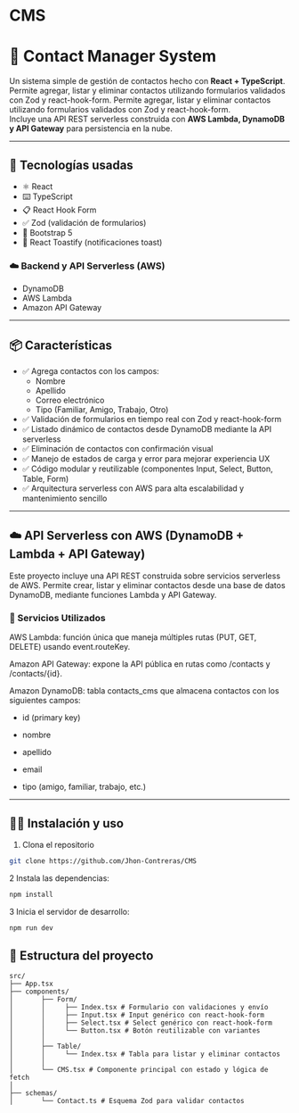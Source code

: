 # CMS

# 📇 Contact Manager System

Un sistema simple de gestión de contactos hecho con **React + TypeScript**. Permite agregar, listar y eliminar contactos utilizando formularios validados con Zod y react-hook-form.
Permite agregar, listar y eliminar contactos utilizando formularios validados con Zod y react-hook-form.  
Incluye una API REST serverless construida con **AWS Lambda, DynamoDB y API Gateway** para persistencia en la nube.

---

## 🚀 Tecnologías usadas

- ⚛️ React
- ⌨️ TypeScript
- 📋 React Hook Form
- ✅ Zod (validación de formularios)
- 💅 Bootstrap 5
- 🔔 React Toastify (notificaciones toast)

### ☁️ Backend y API Serverless (AWS)

- DynamoDB
- AWS Lambda
- Amazon API Gateway

---

## 📦 Características

- ✅ Agrega contactos con los campos:
  - Nombre
  - Apellido
  - Correo electrónico
  - Tipo (Familiar, Amigo, Trabajo, Otro)
- ✅ Validación de formularios en tiempo real con Zod y react-hook-form
- ✅ Listado dinámico de contactos desde DynamoDB mediante la API serverless
- ✅ Eliminación de contactos con confirmación visual
- ✅ Manejo de estados de carga y error para mejorar experiencia UX
- ✅ Código modular y reutilizable (componentes Input, Select, Button, Table, Form)
- ✅ Arquitectura serverless con AWS para alta escalabilidad y mantenimiento sencillo

---

## ☁️ API Serverless con AWS (DynamoDB + Lambda + API Gateway)

Este proyecto incluye una API REST construida sobre servicios serverless de AWS. Permite crear, listar y eliminar contactos desde una base de datos DynamoDB, mediante funciones Lambda y API Gateway.

### 🔧 Servicios Utilizados

AWS Lambda: función única que maneja múltiples rutas (PUT, GET, DELETE) usando event.routeKey.

Amazon API Gateway: expone la API pública en rutas como /contacts y /contacts/{id}.

Amazon DynamoDB: tabla contacts_cms que almacena contactos con los siguientes campos:

- id (primary key)

- nombre

- apellido

- email

- tipo (amigo, familiar, trabajo, etc.)

---

## 🧑‍💻 Instalación y uso

1. Clona el repositorio

```bash
git clone https://github.com/Jhon-Contreras/CMS

```

2 Instala las dependencias:

```bash
npm install

```

3 Inicia el servidor de desarrollo:

```bash
npm run dev

```

## 📂 Estructura del proyecto

```
src/
├── App.tsx
├── components/
│       ├── Form/
│       │     ├── Index.tsx # Formulario con validaciones y envío
│       │     ├── Input.tsx # Input genérico con react-hook-form
│       │     ├── Select.tsx # Select genérico con react-hook-form
│       │     └── Button.tsx # Botón reutilizable con variantes
│       │
│       ├── Table/
│       │     └── Index.tsx # Tabla para listar y eliminar contactos
│       │
│       └── CMS.tsx # Componente principal con estado y lógica de fetch
│
├── schemas/
│       └── Contact.ts # Esquema Zod para validar contactos
```
